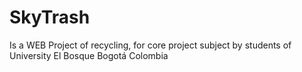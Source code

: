 # SkyTrash
Is a WEB Project of recycling, for core project subject by students of University El Bosque Bogotá Colombia
